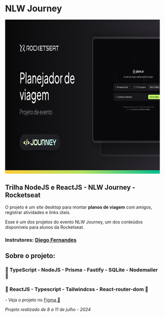 <h1>NLW Journey</h1>
<div align='center'>
    <img height='500' src="https://github.com/carlos09v/NLWs_Rocketseat/blob/main/16_nlwJourney/web/src/assets/cover.png?raw=true" alt="NLW_Journey_Preview">
</div>

<h2>Trilha NodeJS e ReactJS - NLW Journey - Rocketseat</h2>
<p>O projeto é um site desktop para montar <b>planos de viagem</b> com amigos, registrar atividades e links úteis.

Esse é um dos projetos do evento NLW Journey, um dos conteúdos disponíveis para alunos da Rocketseat.</p>

<h3>Instrutores: <a href='https://github.com/diego3g'>Diego Fernandes</a></h3>

<h2>Sobre o projeto:</h2>
<h3>💚 TypeScript - NodeJS - Prisma - Fastify - SQLite - Nodemailer 💚</h3>
<h3>💙 ReactJS - Typescript - Tailwindcss - React-router-dom 💙</h3>
<p>- Veja o projeto no <a href='https://www.figma.com/community/file/1392276515495389646/nlw-journey-planejador-de-viagem'>Figma 🔖</a> </p>
<i>Projeto realizado de 8 a 11 de julho - 2024</i>